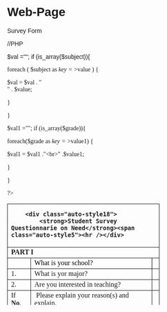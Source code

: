 # Web-Page
Survey Form


//PHP

<head>


<title>xxx Priyanka Kamath xxx</title>
<style type="text/css">
.auto-style1 {

}
</style>

<meta content="revealTrans(Duration=1.0,Transition=2)" http-equiv="Page-Enter" />
<style>
    div.styleize p { font-family: "Times New Roman", Times, serif; }
</style>

<style type="text/css">
.auto-style1 {
	font-family: "Lucida Sans", "Lucida Sans Regular", "Lucida Grande", "Lucida Sans Unicode", Geneva, Verdana, sans-serif;
}
.auto-style8 {
	border-style: solid;
	border-width: 1px;
	color: rgb(0, 0, 0);
	font-size: medium;
	font-style: normal;
	font-variant: normal;
	font-weight: normal;
	letter-spacing: normal;
	line-height: normal;
	text-align: start;
	text-indent: 0px;
	text-transform: none;
	white-space: normal;
	word-spacing: 0px;
	display: normal;
}
.auto-style5 
{
font-family: "Lucida Sans", "Lucida Sans Regular", "Lucida Grande", "Lucida Sans Unicode", Geneva, Verdana, sans-serif;
			}
.auto-style18
{
	text-align: center;
}



.auto-style21 {
	border-width: 0px;
	font-family: Georgia, "Times New Roman", Times, serif;
}



.auto-style3 {
	font-family: Georgia, "Times New Roman", Times, serif;
}



.auto-style22 {
	border-style: solid;
	border-width: 1px;
}
.auto-style23 {
	border-style: solid;
	border-width: 1px;
	font-family: Georgia, "Times New Roman", Times, serif;
}



.auto-style6 {
	text-align: center;
}
.auto-style7 {
	font-family: "Lucida Sans", "Lucida Sans Regular", "Lucida Grande", "Lucida Sans Unicode", Geneva, Verdana, sans-serif;
	color: #808080;
	font-size: x-small;
}



.auto-style24 {
	border-style: solid;
	border-width: 1px;
	font-size: small;
}



</style>
</head>

<body class="auto-style1">
<div class="styleize"'>
<?php
extract($_REQUEST);


$val ="";
if (is_array($subject)){


foreach ( $subject as $key=>$value )
{

$val = $val . "<br>" . $value;

}

}


$val1 ="";
if (is_array($grade)){


foreach($grade as $key=>$value1)
{

$val1 = $val1 ."<br>" .$value1;

}

}

?>



<table align="center" class="auto-style21" style="width: 70%; height: 234px" cellpadding="5" cellspacing="4">
	<tr>
		<td colspan="3" class="auto-style22">
		<strong>

		<div class="auto-style18">
			<strong>Student Survey Questionnarie on Need</strong><span class="auto-style5"><hr /></div>
</span></strong>
		</td>
	</tr>
	<tr>
		<td colspan="3" class="auto-style22">
		<strong>PART I</strong></td>
	</tr>
	<tr>
		<td style="width: 40px" class="auto-style22">
		&nbsp;</td>
		<td style="width: 320px; orphans: auto; widows: 1; -webkit-text-stroke-width: 0px; float: none;" class="auto-style8">
		What is your school?</td>
		<td class="auto-style24"><strong><?php print $school ?></strong></td>
	</tr>
	<tr>
		<td style="width: 40px" class="auto-style22">1.</td>
		<td style="width: 320px" class="auto-style22">What is yor major?</td>
		<td class="auto-style24"><strong><?php print $major?></strong></td>
	</tr>
	<tr>
		<td style="width: 40px" class="auto-style22">2.</td>
		<td style="width: 320px" class="auto-style23">
			Are you interested in teaching?</td>
		<td class="auto-style24"><strong><?php print $radio1 ?></strong></td>
	</tr>
	<tr>
		<td style="width: 40px" class="auto-style23">If <strong>No</strong>,</td>
		<td style="width: 320px" class="auto-style23">&nbsp;Please explain your reason(s) and explain.</td>
		<td class="auto-style24"><strong><?php print $comment ?></strong></td>
	</tr>
	<tr>
		<td style="width: 40px" class="auto-style22">If <strong>Yes</strong></strong>,</td>
		<td style="width: 320px" class="auto-style22">a. Which subject(s) would you prefer to teach?</td>
		<td class="auto-style24"><strong><?php print $val ?></strong></td>
	</tr>
	<tr>
		<td style="width: 40px" class="auto-style22" rowspan="3">&nbsp;</td>
		<td style="width: 320px" class="auto-style22">b. What grade level(s) would you 
		prefer to teach?</td>
		<td class="auto-style24"><strong><?php print $val1 ?></strong></td>
	</tr>
	<tr>
		<td style="width: 320px" class="auto-style22">c. Are you willing to teach in a 
		high need school?</td>
		<td class="auto-style24"><strong><?php print $radio2 ?></strong></td>
	</tr>
	<tr>
		<td style="width: 320px" class="auto-style22">d. Do you need financial aid to 
		enroll in the teacher <span class="auto-style3">&nbsp;&nbsp;&nbsp; </span>preparation program?</td>
		<td class="auto-style24"><strong><?php print $radio3 ?></strong></td>
	</tr>
	<tr>
		<td colspan="3" class="auto-style22">
		<strong>PART II</strong></td>
		</tr>
	<tr>
		<td style="width: 40px" class="auto-style22">1.</td>
		<td style="width: 320px" class="auto-style22">
			Which county do you live in?</td>
		<td class="auto-style22"><strong><?php print $country ?></strong></td>
	</tr>
	<tr>
		<td style="width: 40px" class="auto-style22">2.</td>
		<td style="width: 320px" class="auto-style22">
			What is your age?</td>
		<td class="auto-style22"><strong><?php print $age ?></strong></td>
	</tr>
	<tr>
		<td style="width: 40px" class="auto-style22">3.</td>
		<td style="width: 320px" class="auto-style22">
			What is your gender?</td>
		<td class="auto-style22"><strong><?php print $radio4 ?></strong></td>
	</tr>
	<tr>
		<td style="width: 40px" class="auto-style22">4.</td>
		<td style="width: 320px" class="auto-style22">
			What is your ethnicity?</td>
		<td class="auto-style22"><strong><?php print $radio5 ?></strong></td>
	</tr>
	<tr>
		<td class="auto-style22" colspan="3">
		<div class="auto-style6">
			<span class="auto-style7"> Web Programming</span><br class="auto-style7" />
			<span class="auto-style7">Survey 01</span><br class="auto-style7" />
			<span class="auto-style7">Priyanka Kamath</span><br class="auto-style7" />
			<span class="auto-style7">xxx<br />
			<a href="mailto:priyanka.kamath@xxx.xxx.xxx">
			priyanka.kamath@xxx.xxx.xxx</a></span></div>
			</td>
	</tr>
</table>

<?php $message = "Student Survey Questionnarie Results:\n\n1.  $school\n2.  $major\ n3.  $radio1\n4. $comment \n5. $val  \n6.  $val1 \n7. $radio2 \n8. $radio3 \n9. $country \n10. $age \n11. $radio4 \n12. $radio5 ";
    $myfile = "StudentSurveyReplyBy" . $school . $major . date("Ymdgis") . ".txt";
    $fh = fopen($myfile,'w') or die ("can't open file");

fwrite($fh,$message);

fclose($fh);

//DB Connection

//DB connection


$db="priyanka";

$link = @mysql_connect("localhost","root","");

if( !$link ) {   

die( "Couldn't connect to MySQL: ".mysql_error() ); 

}   

@mysql_select_db( $db ) or die ( "Couldn't open $db: ".mysql_error() );   

//Student Survey Questionnarie Results:\n\n1.  $school\n2.  $major\ n3.  $radio1\n4. $comment \n5. $val  \n6.  $val1 \n7. $radio2 \n8. $radio3 \n9. $country \n10. $age \n11. $radio4 \n12. $radio5   

$query = "INSERT INTO assignment VALUES('$school','$major','$radio1','$comment','$val','$val1','$radio2','$radio3','$country','$age','$radio4','$radio5')";

mysql_query($query) or die ( "INSERT error: ".mysql_error() );   

mysql_close( $link );    





    ?>


</body>

</html>
